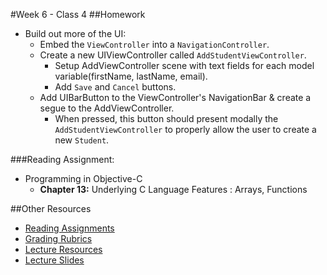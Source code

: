 #Week 6 - Class 4
##Homework
* Build out more of the UI:  
	* Embed the `ViewController` into a `NavigationController`.  
	* Create a new UIViewController called `AddStudentViewController`.  
		* Setup AddViewController scene with text fields for each model variable(firstName, lastName, email). 
		* Add `Save` and `Cancel` buttons.  
	* Add UIBarButton to the ViewController's NavigationBar & create a segue to the AddViewController.  
		* When pressed, this button should present modally the `AddStudentViewController` to properly allow the user to create a new `Student`.  

###Reading Assignment:
* Programming in Objective-C
  * **Chapter 13:** Underlying C Language Features : Arrays, Functions  

##Other Resources
* [Reading Assignments](../../Resources/ra-grading-standard/)
* [Grading Rubrics](../../Resources/)
* [Lecture Resources](lecture/)
* [Lecture Slides](https://www.icloud.com/keynote/0001fv5Yc5QYUMGr2wWLbIFUQ#Week6_Day4)
